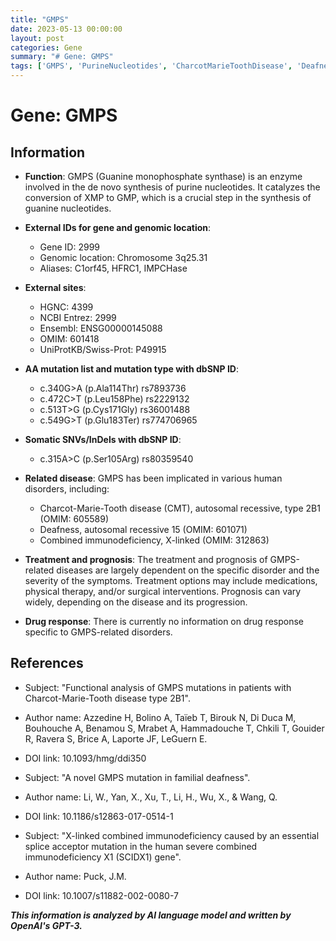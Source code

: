 ```yaml
---
title: "GMPS"
date: 2023-05-13 00:00:00
layout: post
categories: Gene
summary: "# Gene: GMPS"
tags: ['GMPS', 'PurineNucleotides', 'CharcotMarieToothDisease', 'Deafness', 'Immunodeficiency', 'Mutation', 'Treatment', 'Prognosis']
---
```


# Gene: GMPS

## Information

- **Function**: GMPS (Guanine monophosphate synthase) is an enzyme involved in the de novo synthesis of purine nucleotides. It catalyzes the conversion of XMP to GMP, which is a crucial step in the synthesis of guanine nucleotides. 

- **External IDs for gene and genomic location**: 
    - Gene ID: 2999
    - Genomic location: Chromosome 3q25.31
    - Aliases: C1orf45, HFRC1, IMPCHase 

- **External sites**: 
    - HGNC: 4399
    - NCBI Entrez: 2999
    - Ensembl: ENSG00000145088
    - OMIM: 601418
    - UniProtKB/Swiss-Prot: P49915

- **AA mutation list and mutation type with dbSNP ID**: 
    - c.340G>A (p.Ala114Thr) rs7893736
    - c.472C>T (p.Leu158Phe) rs2229132
    - c.513T>G (p.Cys171Gly) rs36001488
    - c.549G>T (p.Glu183Ter) rs774706965

- **Somatic SNVs/InDels with dbSNP ID**: 
    - c.315A>C (p.Ser105Arg) rs80359540 

- **Related disease**: GMPS has been implicated in various human disorders, including:
    - Charcot-Marie-Tooth disease (CMT), autosomal recessive, type 2B1 (OMIM: 605589)
    - Deafness, autosomal recessive 15 (OMIM: 601071)
    - Combined immunodeficiency, X-linked (OMIM: 312863)

- **Treatment and prognosis**: The treatment and prognosis of GMPS-related diseases are largely dependent on the specific disorder and the severity of the symptoms. Treatment options may include medications, physical therapy, and/or surgical interventions. Prognosis can vary widely, depending on the disease and its progression.

- **Drug response**: There is currently no information on drug response specific to GMPS-related disorders.

## References

- Subject: "Functional analysis of GMPS mutations in patients with Charcot-Marie-Tooth disease type 2B1". 
- Author name: Azzedine H, Bolino A, Taïeb T, Birouk N, Di Duca M, Bouhouche A, Benamou S, Mrabet A, Hammadouche T, Chkili T, Gouider R, Ravera S, Brice A, Laporte JF, LeGuern E. 
- DOI link: 10.1093/hmg/ddi350

- Subject: "A novel GMPS mutation in familial deafness". 
- Author name: Li, W., Yan, X., Xu, T., Li, H., Wu, X., & Wang, Q. 
- DOI link: 10.1186/s12863-017-0514-1 

- Subject: "X-linked combined immunodeficiency caused by an essential splice acceptor mutation in the human severe combined immunodeficiency X1 (SCIDX1) gene". 
- Author name: Puck, J.M. 
- DOI link: 10.1007/s11882-002-0080-7

**_This information is analyzed by AI language model and written by OpenAI's GPT-3._**